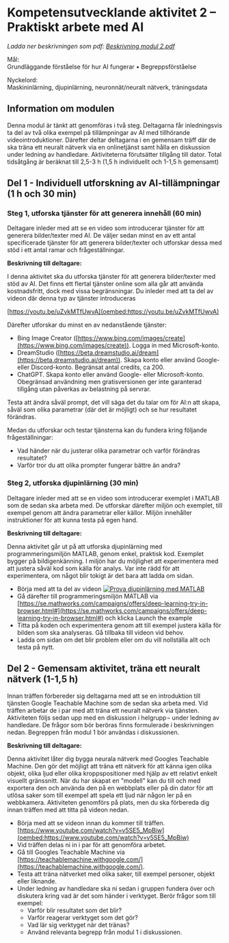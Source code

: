 # Kompetensutvecklande aktivitet 2 – Praktiskt arbete med AI

_Ladda ner beskrivningen som pdf: [Beskrivning modul 2.pdf](file-guid:6891e1ce-7c99-4fff-aa9a-2ac97953a7e4)_

Mål:\
Grundläggande förståelse för hur AI fungerar •	Begreppsförståelse

Nyckelord:\
Maskininlärning, djupinlärning, neuronnät/neuralt nätverk, träningsdata

## Information om modulen

Denna modul är tänkt att genomföras i två steg. Deltagarna får inledningsvis ta del av två olika exempel på tillämpningar av AI med tillhörande videointroduktioner. Därefter deltar deltagarna i en gemensam träff där de ska träna ett neuralt nätverk via en onlinetjänst samt hålla en diskussion under ledning av handledare. Aktiviteterna förutsätter tillgång till dator. Total tidsåtgång är beräknat till 2,5-3 h (1,5 h individuellt och 1-1,5 h gemensamt)

## Del 1 - Individuell utforskning av AI-tillämpningar (1 h och 30 min)

### Steg 1, utforska tjänster för att generera innehåll (60 min)

Deltagare inleder med att se en video som introducerar tjänster för att generera bilder/texter med AI. De väljer sedan minst en av ett antal specificerade tjänster för att generera bilder/texter och utforskar dessa med stöd i ett antal ramar och frågeställningar.

**Beskrivning till deltagare:**

I denna aktivitet ska du utforska tjänster för att generera bilder/texter med stöd av AI. Det finns ett flertal tjänster online som alla går att använda kostnadsfritt, dock med vissa begränsningar. Du inleder med att ta del av videon där denna typ av tjänster introduceras

[https://youtu.be/uZvkMTfUwvA](oembed:https://youtu.be/uZvkMTfUwvA)

Därefter utforskar du minst en av nedanstående tjänster:

- Bing Image Creator ([https://www.bing.com/images/create](https://www.bing.com/images/create)). Logga in med Microsoft-konto.
- DreamStudio ([https://beta.dreamstudio.ai/dream](https://beta.dreamstudio.ai/dream)). Skapa konto eller använd Google- eller Discord-konto.  Begränsat antal credits, ca 200.
- ChatGPT. Skapa konto eller använd Google- eller Microsoft-konto. Obegränsad användning men gratisversionen ger inte garanterad tillgång utan påverkas av belastning på servrar.

Testa att ändra såväl prompt, det vill säga det du talar om för AI:n att skapa, såväl som olika parametrar (där det är möjligt) och se hur resultatet förändras.

Medan du utforskar och testar tjänsterna kan du fundera kring följande frågeställningar:

- Vad händer när du justerar olika parametrar och varför förändras resultatet?
- Varför tror du att olika prompter fungerar bättre än andra?

### Steg 2, utforska djupinlärning (30 min)

Deltagare inleder med att se en video som introducerar exemplet i MATLAB som de sedan ska arbeta med. De utforskar därefter miljön och exemplet, till exempel genom att ändra parametrar eller källor. Miljön innehåller instruktioner för att kunna testa på egen hand.

**Beskrivning till deltagare:**

Denna aktivitet går ut på att utforska djupinlärning med programmeringsmiljön MATLAB, genom enkel, praktisk kod. Exemplet bygger på bildigenkänning. I miljön har du möjlighet att experimentera med att justera såväl kod som källa för analys. Var inte rädd för att experimentera, om något blir tokigt är det bara att ladda om sidan.

- Börja med att ta del av videon [![Prova djupinlärning med MATLAB](https://img.youtube.com/vi/ELIcLRsX_wQ/0.jpg)](https://www.youtube.com/watch?v=ELIcLRsX_wQ)
- Gå därefter till programmeringsmiljön MATLAB via [https://se.mathworks.com/campaigns/offers/deep-learning-try-in-browser.html#](https://se.mathworks.com/campaigns/offers/deep-learning-try-in-browser.html#) och klicka Launch the example
- Titta på koden och experimentera genom att till exempel justera källa för bilden som ska analyseras. Gå tillbaka till videon vid behov.
- Ladda om sidan om det blir problem eller om du vill nollställa allt och testa på nytt.

## Del 2 - Gemensam aktivitet, träna ett neuralt nätverk (1-1,5 h)

Innan träffen förbereder sig deltagarna med att se en introduktion till tjänsten Google Teachable Machine som de sedan ska arbeta med. Vid träffen arbetar de i par med att träna ett neuralt nätverk via tjänsten. Aktiviteten följs sedan upp med en diskussion i helgrupp¬ under ledning av handledare. De frågor som bör beröras finns formulerade i beskrivningen nedan. Begreppen från modul 1 bör användas i diskussionen.

**Beskrivning till deltagare:**

Denna aktivitet låter dig bygga neurala nätverk med Googles Teachable Machine. Den gör det möjligt att träna ett nätverk för att känna igen olika objekt, olika ljud eller olika kroppspositioner med hjälp av ett relativt enkelt visuellt gränssnitt. När du har skapat en "modell" kan du till och med exportera den och använda den på en webbplats eller på din dator för att utlösa saker som till exempel att spela ett ljud när någon ler på en webbkamera. Aktiviteten genomförs på plats, men du ska förbereda dig innan träffen med att titta på videon nedan.

- Börja med att se videon innan du kommer till träffen. [https://www.youtube.com/watch?v=v5SE5_MpBiw](oembed:https://www.youtube.com/watch?v=v5SE5_MpBiw)
- Vid träffen delas ni in i par för att genomföra arbetet.
- Gå till Googles Teachable Machine via [https://teachablemachine.withgoogle.com/](https://teachablemachine.withgoogle.com/).
- Testa att träna nätverket med olika saker, till exempel personer, objekt eller liknande.
- Under ledning av handledare ska ni sedan i gruppen fundera över och diskutera kring vad är det som händer i verktyget. Berör frågor som till exempel:
  - Varför blir resultatet som det blir?
  - Varför reagerar verktyget som det gör?
  - Vad lär sig verktyget när det tränas?
  - Använd relevanta begrepp från modul 1 i diskussionen.
